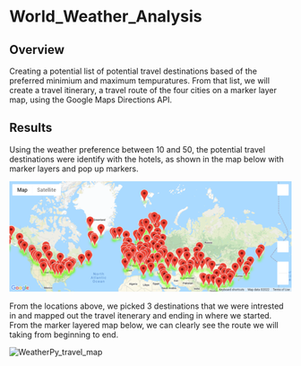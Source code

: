 # World_Weather_Analysis

## Overview
Creating a potential list of potential travel destinations based of the preferred minimium and maximum tempuratures. From that list, we will create a travel itinerary, a travel route of the four cities on a marker layer map, using the Google Maps Directions API. 

## Results
Using the weather preference between 10 and 50, the potential travel destinations were identify with the hotels, as shown in the map below with marker layers and pop up markers. 

![WeatherPy_vacation_map](/Vacation_Search/WeatherPy_vacation_map.png)


From the locations above, we picked 3 destinations that we were intrested in and mapped out the travel itenerary and ending in where we started. From the marker layered map below, we can clearly see the route we will taking from beginning to end. 

![WeatherPy_travel_map](/Vacation_Search/WeatherPy_travel_map.png)